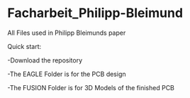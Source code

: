 # Facharbeit_Philipp-Bleimund
 All Files used in Philipp Bleimunds paper
 
 Quick start:
 
 -Download the repository
 
 -The EAGLE Folder is for the PCB design
 
 -The FUSION Folder is for 3D Models of the finished PCB
